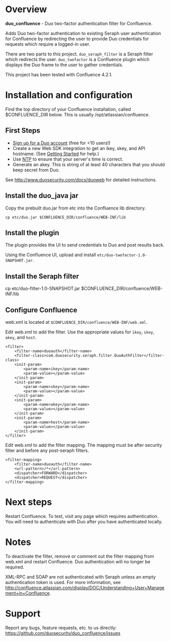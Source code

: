 # Overview

**duo_confluence** - Duo two-factor authentication filter for Confluence.

Adds Duo two-factor authentication to existing Seraph user authentication for
Confluence by redirecting the user to provide Duo credentials for requests
which require a logged-in user.

There are two parts to this project.  `duo_seraph_filter` is a Seraph
filter which redirects the user.  `duo_twofactor` is a Confluence plugin which
displays the Duo frame to the user to gather credentials.

This project has been tested with Confluence 4.2.1.

# Installation and configuration

Find the top directory of your Confluence installation, called $CONFLUENCE_DIR
below.  This is usually /opt/atlassian/confluence.

## First Steps

* [Sign up for a Duo account](http://www.duosecurity.com/pricing)
(free for <10 users!)
* Create a new Web SDK integration to get an ikey, skey, and API hostname.
(See [Getting Started](http://www.duosecurity.com/docs/getting_started)
for help.)
* Use [NTP](http://www.ntp.org/) to ensure that your server's time is correct.
* Generate an akey.  This is string of at least 40 characters that you should
keep secret from Duo.

See <http://www.duosecurity.com/docs/duoweb> for detailed instructions.

## Install the duo_java jar

Copy the prebuilt duo.jar from etc into the Confluence lib directory.

    cp etc/duo.jar $CONFLUENCE_DIR/confluence/WEB-INF/lib

## Install the plugin

The plugin provides the UI to send credentials to Duo and post results back.

Using the Confluence UI, upload and install
`etc/duo-twofactor-1.0-SNAPSHOT.jar`.

## Install the Seraph filter

  cp etc/duo-filter-1.0-SNAPSHOT.jar $CONFLUENCE_DIR/confluence/WEB-INF/lib

## Configure Confluence

web.xml is located at `$CONFLUENCE_DIR/confluence/WEB-INF/web.xml`.

Edit web.xml to add the filter.  Use the appropriate values for `ikey`,
`skey`, `akey`, and `host`.

    <filter>
        <filter-name>duoauth</filter-name>
        <filter-class>com.duosecurity.seraph.filter.DuoAuthFilter</filter-class>
        <init-param>
            <param-name>ikey</param-name>
            <param-value></param-value>
        </init-param>
        <init-param>
            <param-name>skey</param-name>
            <param-value></param-value>
        </init-param>
        <init-param>
            <param-name>akey</param-name>
            <param-value></param-value>
        </init-param>
        <init-param>
            <param-name>host</param-name>
            <param-value></param-value>
        </init-param>
    </filter>

Edit web.xml to add the filter mapping.  The mapping must be after security
filter and before any post-seraph filters.

    <filter-mapping>
        <filter-name>duoauth</filter-name>
        <url-pattern>/*</url-pattern>
        <dispatcher>FORWARD</dispatcher>
        <dispatcher>REQUEST</dispatcher>
    </filter-mapping>

# Next steps

Restart Confluence.  To test, visit any page which requires authentication.
You will need to authenticate with Duo after you have authenticated locally.

# Notes

To deactivate the filter, remove or comment out the filter mapping from web.xml
and restart Confluence.  Duo authentication will no longer be required.

XML-RPC and SOAP are not authenticated with Seraph unless an empty
authentication token is used.  For more information, see <http://confluence.atlassian.com/display/DOC/Understanding+User+Management+in+Confluence>.

# Support

Report any bugs, feature requests, etc. to us directly:
<https://github.com/duosecurity/duo_confluence/issues>
